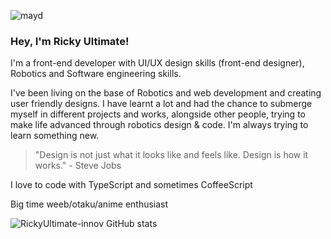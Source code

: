 ![mayd](https://user-images.githubusercontent.com/84411143/118877160-fe653800-b8e5-11eb-8ccd-2ad24b582638.gif)

### Hey, I'm Ricky Ultimate!

I'm a front-end developer with UI/UX design skills (front-end designer), Robotics and Software engineering skills.

I've been living on the base of Robotics and web development and creating user friendly designs. I have learnt a lot and had the chance to submerge myself in different projects and works, alongside other people, trying to make life advanced through robotics design & code. I'm always trying to learn something new.

> "Design is not just what it looks like and feels like. Design is how it works." - Steve Jobs

  I love to code with TypeScript and sometimes CoffeeScript
  
  Big time weeb/otaku/anime enthusiast


![RickyUltimate-innov GitHub stats](https://github-readme-stats.vercel.app/api?username=RickyUltimate-innov&show_icons=true&theme=highcontrast)

